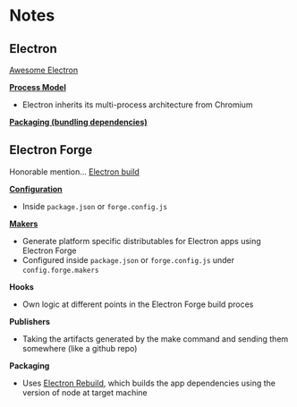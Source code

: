 # Notes

## Electron

[Awesome Electron](https://github.com/sindresorhus/awesome-electron#boilerplates)

**[Process Model](https://www.electronjs.org/docs/latest/tutorial/process-model)**
- Electron inherits its multi-process architecture from Chromium

**[Packaging (bundling dependencies)](https://www.electronjs.org/docs/latest/tutorial/application-distribution)**


## Electron Forge
Honorable mention... [Electron build](https://www.electron.build/)

**[Configuration](https://www.electronforge.io/configuration)**

- Inside `package.json` or `forge.config.js`

**[Makers](https://www.electronforge.io/config/makers)**

- Generate platform specific distributables for Electron apps using Electron Forge
- Configured inside `package.json` or `forge.config.js` under `config.forge.makers`

**Hooks**
- Own logic at different points in the Electron Forge build proces

**Publishers**
- Taking the artifacts generated by the make command and sending them somewhere (like a github repo)

**Packaging**
- Uses [Electron Rebuild](https://github.com/electron/electron-rebuild#how-can-i-integrate-this-into-grunt--gulp--whatever), which builds the app dependencies using the version of node at target machine